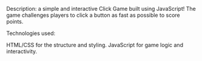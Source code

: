 Description:
a simple and interactive Click Game built using JavaScript! The game challenges players to click a button as fast as possible to score points.

Technologies used:

HTML/CSS for the structure and styling.
JavaScript for game logic and interactivity.
